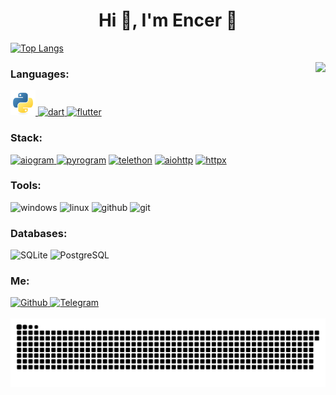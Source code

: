 <h1 align="center">Hi 👋, I'm Encer 🧡</h1>

[![Top Langs](https://github-readme-stats.vercel.app/api/top-langs/?username=xEncerx&layout=compact&text_color=ffffff&card_width=1000&theme=dark&bg_color=000000&hide_border=true)](https://github.com/xEncerx)

<img align="right" height="180" src="https://i.imgflip.com/65efzo.gif"  />

<div align="left">
<h3>Languages:</h3>
<p align="left">
    <a href="https://www.python.org" target="_blank" rel="noreferrer"> <img src="https://raw.githubusercontent.com/devicons/devicon/master/icons/python/python-original.svg" alt="python" width="40" height="40"/> </a>
    <a href="https://dart.dev" target="_blank" rel="noreferrer"> <img src="https://www.vectorlogo.zone/logos/dartlang/dartlang-icon.svg" alt="dart" width="40" height="40"/> </a>
    <a href="https://flutter.dev" target="_blank" rel="noreferrer"> <img src="https://www.vectorlogo.zone/logos/flutterio/flutterio-icon.svg" alt="flutter" width="40" height="40"/> </a>
</p>
<h3>Stack:</h3>
<p align="left">
    <a href="https://github.com/aiogram/aiogram"> <img src="https://img.shields.io/badge/-aiogram-000000?style=for-the-badge&logo=telegram" alt="aiogram"/> </a>
    <a href="https://github.com/pyrogram/pyrogram"> <img src="https://img.shields.io/badge/-pyrogram-000000?style=for-the-badge&logo=telegram" alt="pyrogram"/></a>
    <a href="https://github.com/LonamiWebs/Telethon"> <img src="https://img.shields.io/badge/-telethon-000000?style=for-the-badge&logo=telegram" alt="telethon"/></a>
    <a href="https://github.com/aio-libs/aiohttp"> <img src="https://img.shields.io/badge/-aiohttp-000000?style=for-the-badge&logo=aiohttp" alt="aiohttp"/></a>
    <a href="https://github.com/encode/httpx"> <img src="https://img.shields.io/badge/-httpx-000000?style=for-the-badge&logo=httpx" alt="httpx"/></a>
</div>

<h3>Tools:</h3>
<div align="left">
    <img src="https://img.shields.io/badge/-windows-000000?style=for-the-badge&logo=windows" alt="windows">
    <img src="https://img.shields.io/badge/-linux-000000?style=for-the-badge&logo=linux" alt="linux">
    <img src="https://img.shields.io/badge/-git-000000?style=for-the-badge&logo=git" alt="github">
    <img src="https://img.shields.io/badge/-nginx-000000?style=for-the-badge&logo=nginx" alt="git">
</div>

<h3>Databases:</h3>
<div align="left">
    <img src="https://img.shields.io/badge/-sqlite-000000?style=for-the-badge&logo=sqlite" alt="SQLite">
    <img src="https://img.shields.io/badge/-postgresql-000000?style=for-the-badge&logo=postgresql" alt="PostgreSQL">
</div>

<h3>Me:</h3>
<div align="left">
    <a href="https://github.com/xEncerx" target="_blank" rel="noreferrer"> <img src="https://img.shields.io/badge/-GitHub-000000?style=for-the-badge&logo=GitHub" alt="Github"/> </a>
    <a href="https://t.me/xEncerx" target="_blank" rel="noreferrer"> <img src="https://img.shields.io/badge/-Telegram-000000?style=for-the-badge&logo=Telegram" alt="Telegram"/> </a>
</div>

<br clear="both">

<img src="https://raw.githubusercontent.com/xEncerx/xEncerx/1c509350248e4fd9794f364203b7257090f99e91/output/snake.svg" alt="Snake animation" />
